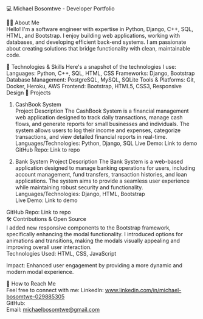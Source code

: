 💻 Michael Bosomtwe - Developer Portfolio

👨‍💻 About Me </br>
Hello! I'm a software engineer with expertise in Python, Django, C++, SQL, HTML, and Bootstrap. I enjoy building web applications, working with databases, and developing efficient back-end systems. I am passionate about creating solutions that bridge functionality with clean, maintainable code.

🔧 Technologies & Skills
Here's a snapshot of the technologies I use:
Languages: Python, C++, SQL, HTML, CSS
Frameworks: Django, Bootstrap
Database Management: PostgreSQL, MySQL, SQLite
Tools & Platforms: Git, Docker, Heroku, AWS
Frontend: Bootstrap, HTML5, CSS3, Responsive Design
📂 Projects
1. CashBook System  
Project Description
The CashBook System is a financial management web application designed to track daily transactions, manage cash flows, and generate reports for small businesses and individuals. The system allows users to log their income and expenses, categorize transactions, and view detailed financial reports in real-time.
Languages/Technologies: Python, Django, SQL
Live Demo: Link to demo
GitHub Repo: Link to repo

2. Bank System
Project Description
The Bank System is a web-based application designed to manage banking operations for users, including account management, fund transfers, transaction histories, and loan applications. The system aims to provide a seamless user experience while maintaining robust security and functionality.<br/>
Languages/Technologies: Django, HTML, Bootstrap<br/>
Live Demo: Link to demo<br/>

GitHub Repo: Link to repo<br/>
🛠️ Contributions & Open Source <br/>
I added new responsive components to the Bootstrap framework, specifically enhancing the modal functionality. I introduced options for animations and transitions, making the modals visually appealing and improving overall user interaction.<br/>
Technologies Used: HTML, CSS, JavaScript<br/>

Impact: Enhanced user engagement by providing a more dynamic and modern modal experience.<br/>

🚀 How to Reach Me<br/>
Feel free to connect with me:
LinkedIn: www.linkedin.com/in/michael-bosomtwe-029885305<br/>
GitHub: <br/>
Email: michaelbosomtwe@gmail.com
